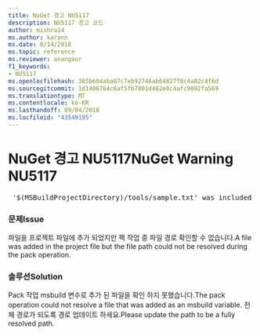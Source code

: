 ```yaml
---
title: NuGet 경고 NU5117
description: NU5117 경고 코드
author: mishra14
ms.author: karann
ms.date: 8/14/2018
ms.topic: reference
ms.reviewer: anangaur
f1_keywords:
- NU5117
ms.openlocfilehash: 385b604aba87c7eb92746ab64827f8c4a82c4f6d
ms.sourcegitcommit: 1d1406764c6af5fb7801d462e0c4afc9092fa569
ms.translationtype: MT
ms.contentlocale: ko-KR
ms.lasthandoff: 09/04/2018
ms.locfileid: "43549195"
---
```

# <a name="nuget-warning-nu5117"></a><span data-ttu-id="9d237-103">NuGet 경고 NU5117</span><span class="sxs-lookup"><span data-stu-id="9d237-103">NuGet Warning NU5117</span></span>
<pre> '$(MSBuildProjectDirectory)/tools/sample.txt' was included in the project but the path could not be resolved. Skipping...</pre>

### <a name="issue"></a><span data-ttu-id="9d237-104">문제</span><span class="sxs-lookup"><span data-stu-id="9d237-104">Issue</span></span>

<span data-ttu-id="9d237-105">파일을 프로젝트 파일에 추가 되었지만 팩 작업 중 파일 경로 확인할 수 없습니다.</span><span class="sxs-lookup"><span data-stu-id="9d237-105">A file was added in the project file but the file path could not be resolved during the pack operation.</span></span>


### <a name="solution"></a><span data-ttu-id="9d237-106">솔루션</span><span class="sxs-lookup"><span data-stu-id="9d237-106">Solution</span></span>

<span data-ttu-id="9d237-107">Pack 작업 msbuild 변수로 추가 된 파일을 확인 하지 못했습니다.</span><span class="sxs-lookup"><span data-stu-id="9d237-107">The pack operation could not resolve a file that was added as an msbuild variable.</span></span> <span data-ttu-id="9d237-108">전체 경로가 되도록 경로 업데이트 하세요.</span><span class="sxs-lookup"><span data-stu-id="9d237-108">Please update the path to be a fully resolved path.</span></span>

